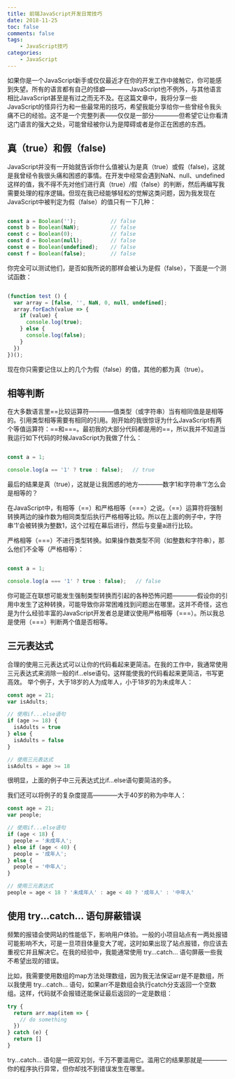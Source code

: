 ```yaml
---
title: 前端JavaScript开发日常技巧
date: 2018-11-25
toc: false
comments: false
tags:
    - JavaScript技巧
categories:
    - JavaScript
---
```


如果你是一个JavaScript新手或仅仅最近才在你的开发工作中接触它，你可能感到失望。所有的语言都有自己的怪癖————JavaScript也不例外，与其他语言相比JavaScript甚至是有过之而无不及。在这篇文章中，我将分享一些JavaScript的怪异行为和一些最常用的技巧，希望我能分享给你一些曾经令我头痛不已的经验。这不是一个完整列表——仅仅是一部分————但希望它让你看清这门语言的强大之处，可能曾经被你认为是障碍或者是你正在困惑的东西。

<!--more-->

## 真（true）和假（false)

JavaScript并没有一开始就告诉你什么值被认为是真（true）或假（false)，这就是我曾经令我很头痛和困惑的事情。在开发中经常会遇到NaN、null、undefined这样的值，我不得不先对他们进行真（true）/假（false）的判断，然后再编写我需要处理的程序逻辑。但现在我已经能够轻松的觉解这类问题，因为我发现在JavaScript中被判定为假（false）的值只有一下几种：

```javascript

const a = Boolean('');           // false
const b = Boolean(NaN);          // false
const c = Boolean(0);            // false
const d = Boolean(null);         // false
const e = Boolean(undefined);    // false
const f = Boolean(false);        // false

```

你完全可以测试他们，是否如我所说的那样会被认为是假（false），下面是一个测试函数：

```javascript

(function test () {
  var array = [false, '', NaN, 0, null, undefined];
  array.forEach(value => {
    if (value) {
      console.log(true);
    } else {
      console.log(false);
    }
  })
})();

```

现在你只需要记住以上的几个为假（false）的值，其他的都为真（true）。

## 相等判断

在大多数语言里==比较运算符————值类型（或字符串）当有相同值是是相等的。引用类型相等需要有相同的引用。刚开始的我很惊讶为什么JavaScript有两个等值运算符：==和===。最初我的大部分代码都是用的==，所以我并不知道当我运行如下代码的时候JavaScript为我做了什么：

```javascript

const a = 1;

console.log(a == '1' ? true : false);   // true

```

最后的结果是真（true），这就是让我困惑的地方————数字1和字符串‘1’怎么会是相等的？

在JavaScript中，有相等（==）和严格相等（===）之说。（==）运算符将强制转换两边的操作数为相同类型后执行严格相等比较。所以在上面的例子中，字符串‘1’会被转换为整数1，这个过程在幕后进行，然后与变量a进行比较。

严格相等（===）不进行类型转换。如果操作数类型不同（如整数和字符串），那么他们不全等（严格相等）：

```javascript

const a = 1;

console.log(a === '1' ? true : false);   // false

```

你可能正在联想可能发生强制类型转换而引起的各种恐怖问题————假设你的引用中发生了这种转换，可能导致你非常困难找到问题出在哪里。这并不奇怪，这也是为什么经验丰富的JavaScript开发者总是建议使用严格相等（===）。所以我总是使用（===）判断两个值是否相等。

## 三元表达式

合理的使用三元表达式可以让你的代码看起来更简洁。在我的工作中，我通常使用三元表达式来消除一般的if...else语句。这样能使我的代码看起来更简洁，书写更高效。
举个例子，大于18岁的人为成年人，小于18岁的为未成年人：

```javascript
const age = 21;
var isAdults;

// 使用if...else语句
if (age >= 18) {
  isAdults = true
} else {
  isAdults = false
}

// 使用三元表达式
isAdults = age >= 18
```
很明显，上面的例子中三元表达式比if...else语句要简洁的多。

我们还可以将例子的复杂度提高————大于40岁的称为中年人：

```javascript
const age = 21;
var people;

// 使用if...else语句
if (age < 18) {
  people = '未成年人';
} else if (age < 40) {
  people = '成年人';
} else {
  people = '中年人';
}

// 使用三元表达式
people = age < 18 ? '未成年人' : age < 40 ? '成年人' : '中年人'
```

## 使用 try...catch... 语句屏蔽错误

频繁的报错会使网站的性能低下，影响用户体验。一般的小项目站点有一两处报错可能影响不大，可是一旦项目体量变大了呢，这时如果出现了站点报错，你应该去重视它并且解决它。在我的经验中，我能通常使用 try...catch... 语句屏蔽一些我不希望出现的错误。

比如，我需要使用数组的map方法处理数组，因为我无法保证arr是不是数组，所以我使用 try...catch... 语句，如果arr不是数组会执行catch分支返回一个空数组。这样，代码就不会报错还能保证最后返回的一定是数组：

```javascript
try {
  return arr.map(item => {
    // do something
  })
} catch (e) {
  return []
}
```
try...catch... 语句是一把双刃剑，千万不要滥用它。滥用它的结果那就是————你的程序执行异常，但你却找不到错误发生在哪里。